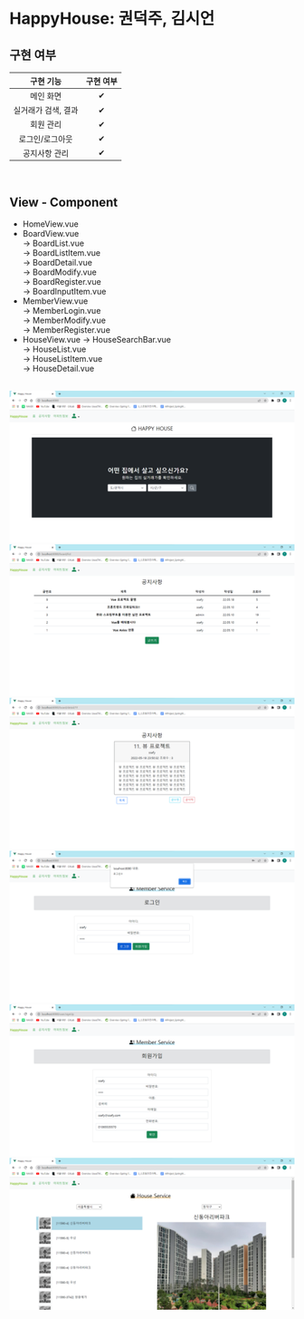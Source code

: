 # HappyHouse: 권덕주, 김시언


## 구현 여부

|      구현 기능      | 구현 여부 |
| :-----------------: | :-------: |
|      메인 화면       |     ✔     |
| 실거래가 검색, 결과   |     ✔     |
|      회원 관리       |     ✔     |
|   로그인/로그아웃    |     ✔     |
|    공지사항 관리     |     ✔     |

<br>

## View - Component
- HomeView.vue
- BoardView.vue<br>
 -> BoardList.vue<br>
  -> BoardListItem.vue<br>
 -> BoardDetail.vue<br>
 -> BoardModify.vue<br>
 -> BoardRegister.vue<br>
  -> BoardInputItem.vue<br>
- MemberView.vue<br>
 -> MemberLogin.vue<br>
 -> MemberModify.vue<br>
 -> MemberRegister.vue<br>
- HouseView.vue
 -> HouseSearchBar.vue<br>
 -> HouseList.vue<br>
 -> HouseListItem.vue<br>
 -> HouseDetail.vue<br>

<br>

<img src="./img/happyhouse_main.png" />

<br>

<img src="./img/happyhouse_board_main.png" />

<br>

<img src="./img/happyhouse_board_detail.png" />

<br>

<img src="./img/happyhouse_user_login.png" />

<br>

<img src="./img/happyhouse_user_register.png" />

<br>

<img src="./img/happyhouse_house.png" />

<br>
